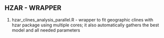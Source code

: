 ## HZAR - WRAPPER

1. hzar_clines_analysis_parallel.R - wrapper to fit geographic clines with hzar package using multiple cores; it also automatically gathers the best model and all needed parameters

